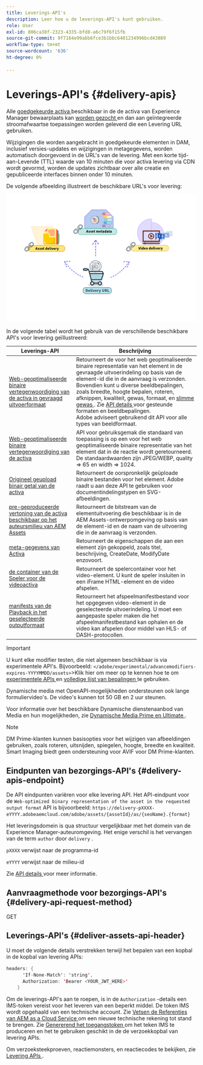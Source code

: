 ```yaml
---
title: Leverings-API's
description: Leer hoe u de leverings-API's kunt gebruiken.
role: User
exl-id: 806ca38f-2323-4335-bfd8-a6c79f6f15fb
source-git-commit: 9f7164e99abb6fce3b1bbc6401234996bcd43889
workflow-type: tm+mt
source-wordcount: '636'
ht-degree: 0%

---
```


# Leverings-API&#39;s {#delivery-apis}

Alle [ goedgekeurde activa ](approve-assets.md) beschikbaar in de de activa van Experience Manager bewaarplaats kan [ worden gezocht ](search-assets-api.md) en dan aan geïntegreerde stroomafwaartse toepassingen worden geleverd die een Levering URL gebruiken.

Wijzigingen die worden aangebracht in goedgekeurde elementen in DAM, inclusief versies-updates en wijzigingen in metagegevens, worden automatisch doorgevoerd in de URL&#39;s van de levering. Met een korte tijd-aan-Levende (TTL) waarde van 10 minuten die voor activa levering via CDN wordt gevormd, worden de updates zichtbaar over alle creatie en gepubliceerde interfaces binnen onder 10 minuten.

De volgende afbeelding illustreert de beschikbare URL&#39;s voor levering:

![ Levering APIs ](assets/delivery-url.png)

In de volgende tabel wordt het gebruik van de verschillende beschikbare API&#39;s voor levering geïllustreerd:

| Leverings-API | Beschrijving |
|---|---|
| [ Web-geoptimaliseerde binaire vertegenwoordiging van de activa in gevraagd uitvoerformaat ](https://developer.adobe.com/experience-cloud/experience-manager-apis/api/stable/assets/delivery/#operation/getAssetSeoFormat) | Retourneert de voor het web geoptimaliseerde binaire representatie van het element in de gevraagde uitvoerindeling op basis van de element-id die in de aanvraag is verzonden. Bovendien kunt u diverse beeldbepalingen, zoals breedte, hoogte bepalen, roteren, afknippen, kwaliteit, gewas, formaat, en [ slimme gewas ](/help/assets/dynamic-media/image-profiles.md). Zie [ API details ](https://developer.adobe.com/experience-cloud/experience-manager-apis/api/stable/assets/delivery/#operation/getAssetSeoFormat) voor gesteunde formaten en beeldbepalingen.<br> Adobe adviseert gebruikend dit API voor alle types van beeldformaat. |
| [ Web-geoptimaliseerde binaire vertegenwoordiging van de activa ](https://developer.adobe.com/experience-cloud/experience-manager-apis/api/stable/assets/delivery/#operation/getAsset) | API voor gebruiksgemak die standaard van toepassing is op een voor het web geoptimaliseerde binaire representatie van het element dat in de reactie wordt geretourneerd. De standaardwaarden zijn JPEG/WEBP, quality => 65 en width => 1024. |
| [ Origineel geupload binair getal van de activa ](https://developer.adobe.com/experience-cloud/experience-manager-apis/api/stable/assets/delivery/#operation/getAssetOriginal) | Retourneert de oorspronkelijk geüploade binaire bestanden voor het element. Adobe raadt u aan deze API te gebruiken voor documentindelingstypen en SVG-afbeeldingen. |
| [ pre-geproduceerde vertoning van de activa beschikbaar op het auteursmilieu van AEM Assets ](https://developer.adobe.com/experience-cloud/experience-manager-apis/api/stable/assets/delivery/#operation/getAssetRendition) | Retourneert de bitstream van de elementuitvoering die beschikbaar is in de AEM Assets-ontwerpomgeving op basis van de element-id en de naam van de uitvoering die in de aanvraag is verzonden. |
| [ meta-gegevens van Activa ](https://developer.adobe.com/experience-cloud/experience-manager-apis/api/stable/assets/delivery/#operation/getAssetMetadata) | Retourneert de eigenschappen die aan een element zijn gekoppeld, zoals titel, beschrijving, CreateDate, ModifyDate enzovoort. |
| [ de container van de Speler voor de videoactiva ](https://developer.adobe.com/experience-cloud/experience-manager-apis/api/stable/assets/delivery/#operation/videoPlayerDelivery) | Retourneert de spelercontainer voor het video-element. U kunt de speler insluiten in een iFrame HTML-element en de video afspelen. |
| [ manifests van de Playback in het geselecteerde outputformaat ](https://developer.adobe.com/experience-cloud/experience-manager-apis/api/stable/assets/delivery/#operation/videoManifestDelivery) | Retourneert het afspeelmanifestbestand voor het opgegeven video-element in de geselecteerde uitvoerindeling. U moet een aangepaste speler maken die het afspeelmanifestbestand kan ophalen en de video kan afspelen door middel van HLS- of DASH-protocollen. |

>[!IMPORTANT]
>
>U kunt elke modifier testen, die niet algemeen beschikbaar is via experimentele API&#39;s. Bijvoorbeeld: `</adobe/experimental/advancemodifiers-expires-YYYYMMDD/assets>`
>&#x200B;>Klik hier om meer op te kennen hoe te om [ experimentele APIs ](https://developer.adobe.com/experience-cloud/experience-manager-apis/guides/how-to/#experimental-apis) en [ volledige lijst van bepalingen ](https://developer.adobe.com/experience-cloud/experience-manager-apis/) te gebruiken.

Dynamische media met OpenAPI-mogelijkheden ondersteunen ook lange formuliervideo&#39;s. De video&#39;s kunnen tot 50 GB en 2 uur steunen.

Voor informatie over het beschikbare Dynamische dienstenaanbod van Media en hun mogelijkheden, zie [ Dynamische Media Prime en Ultimate ](/help/assets/dynamic-media/dm-prime-ultimate.md).

>[!NOTE]
>
>DM Prime-klanten kunnen basisopties voor het wijzigen van afbeeldingen gebruiken, zoals roteren, uitsnijden, spiegelen, hoogte, breedte en kwaliteit. Smart Imaging biedt geen ondersteuning voor AVIF voor DM Prime-klanten.

## Eindpunten van bezorgings-API&#39;s {#delivery-apis-endpoint}

De API eindpunten variëren voor elke levering API. Het API-eindpunt voor de `Web-optimized binary representation of the asset in the requested output format` API is bijvoorbeeld:
`https://delivery-pXXXX-eYYYY.adobeaemcloud.com/adobe/assets/{assetId}/as/{seoName}.{format}`

Het leveringsdomein is qua structuur vergelijkbaar met het domein van de Experience Manager-auteuromgeving. Het enige verschil is het vervangen van de term `author` door `delivery` .

`pXXXX` verwijst naar de programma-id

`eYYYY` verwijst naar de milieu-id

Zie [ API details ](https://developer.adobe.com/experience-cloud/experience-manager-apis/api/stable/assets/delivery/#tag/Assets) voor meer informatie.

## Aanvraagmethode voor bezorgings-API&#39;s {#delivery-api-request-method}

GET

## Leverings-API&#39;s {#deliver-assets-api-header}

U moet de volgende details verstrekken terwijl het bepalen van een kopbal in de kopbal van levering APIs:

```java
headers: {
      'If-None-Match': 'string',
      Authorization: 'Bearer <YOUR_JWT_HERE>'
    }
```

Om de leverings-API&#39;s aan te roepen, is in de `Authorization` -details een IMS-token vereist voor het leveren van een beperkt middel. De token IMS wordt opgehaald van een technische account. Zie [ Vetsen de Referenties van AEM as a Cloud Service ](https://experienceleague.adobe.com/en/docs/experience-manager-cloud-service/content/implementing/developing/generating-access-tokens-for-server-side-apis) om een nieuwe technische rekening tot stand te brengen. Zie [ Genererend het toegangstoken ](https://experienceleague.adobe.com/en/docs/experience-manager-cloud-service/content/implementing/developing/generating-access-tokens-for-server-side-apis) om het teken IMS te produceren en het te gebruiken geschikt in de de verzoekkopbal van levering APIs.


Om verzoeksteekproeven, reactiemonsters, en reactiecodes te bekijken, zie [ Levering APIs ](https://developer.adobe.com/experience-cloud/experience-manager-apis/api/stable/assets/delivery/#operation/getAssetSeoFormat).
